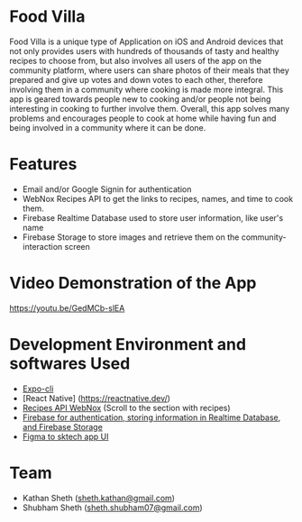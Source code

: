 # Food Villa

Food Villa is a unique type of Application on iOS and Android devices that not only provides users with hundreds of thousands of tasty and healthy recipes to choose from, but also involves all users of the app on the community platform, where users can share photos of their meals that they prepared and give up votes and down votes to each other, therefore involving them in a community where cooking is made more integral. This app is geared towards people new to cooking and/or people not being interesting in cooking to further involve them. Overall, this app solves many problems and encourages people to cook at home while having fun and being involved in a community where it can be done.

# Features

* Email and/or Google Signin for authentication 
* WebNox Recipes API to get the links to recipes, names, and time to cook them.
* Firebase Realtime Database used to store user information, like user's name
* Firebase Storage to store images and retrieve them on the community-interaction screen

# Video Demonstration of the App

https://youtu.be/GedMCb-slEA

# Development Environment and softwares Used

* [Expo-cli](https://docs.expo.io/workflow/expo-cli/)
* [React Native] (https://reactnative.dev/)
* [Recipes API WebNox](http://webknox.com/api#!/recipes/search_GET) (Scroll to the section with recipes)
* [Firebase for authentication, storing information in Realtime Database, and Firebase Storage](https://firebase.google.com/)
* [Figma to sktech app UI](https://www.figma.com/)

# Team

* Kathan Sheth (sheth.kathan@gmail.com)
* Shubham Sheth (sheth.shubham07@gmail.com)
